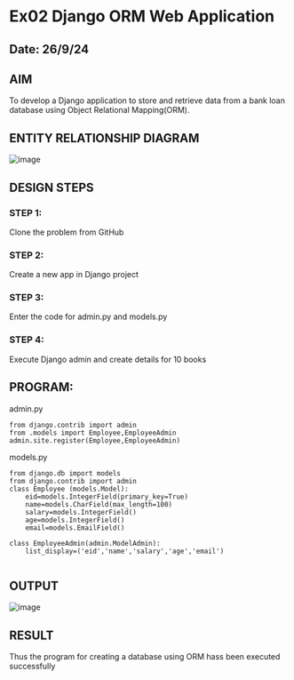 # Ex02 Django ORM Web Application
## Date: 26/9/24

## AIM
To develop a Django application to store and retrieve data from a bank loan database using Object Relational Mapping(ORM).

## ENTITY RELATIONSHIP DIAGRAM

![image](https://github.com/user-attachments/assets/7e3fcea8-ff69-42c3-88a3-4e743ba643c6)


## DESIGN STEPS

### STEP 1:
Clone the problem from GitHub

### STEP 2:
Create a new app in Django project

### STEP 3:
Enter the code for admin.py and models.py

### STEP 4:
Execute Django admin and create details for 10 books

## PROGRAM:

admin.py
```
from django.contrib import admin
from .models import Employee,EmployeeAdmin
admin.site.register(Employee,EmployeeAdmin)
```
models.py
```
from django.db import models
from django.contrib import admin
class Employee (models.Model):
    eid=models.IntegerField(primary_key=True)
    name=models.CharField(max_length=100)
    salary=models.IntegerField()
    age=models.IntegerField()
    email=models.EmailField()
 
class EmployeeAdmin(admin.ModelAdmin):
    list_display=('eid','name','salary','age','email')


```



## OUTPUT
![image](https://github.com/user-attachments/assets/a0765ab3-baf2-4f9e-a892-3eed4b923ec7)



## RESULT
Thus the program for creating a database using ORM hass been executed successfully
